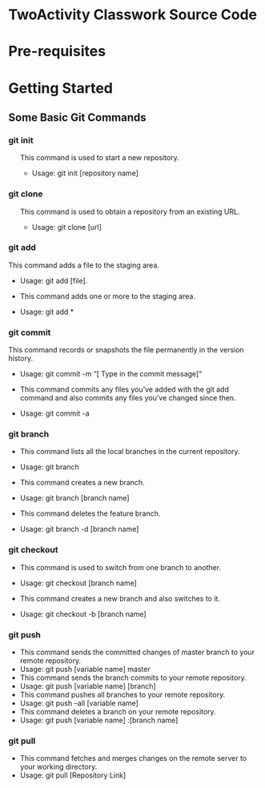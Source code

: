 # TwoActivity Classwork Source Code

# Pre-requisites

# Getting Started

## Some Basic Git Commands
### git init
<ul>
This command is used to start a new repository.
<ul>
<li>Usage: git init [repository name]</li> 
</ul>
</ul>
 
### git clone
<ul>
This command is used to obtain a repository from an existing URL.
<ul>
<li>Usage: git clone [url]</li> 
  </ul>
  </ul>

### git add

This command adds a file to the staging area.

- Usage: git add [file].

- This command adds one or more to the staging area.
- Usage: git add *


### git commit

This command records or snapshots the file permanently in the version history.

- Usage: git commit -m “[ Type in the commit message]”

- This command commits any files you’ve added with the git add command and also commits any files you’ve changed since then.

- Usage: git commit -a  

 
### git branch

- This command lists all the local branches in the current repository.

- Usage: git branch 

- This command creates a new branch.

- Usage: git branch [branch name] 

- This command deletes the feature branch.

- Usage: git branch -d [branch name]


### git checkout
- This command is used to switch from one branch to another.

- Usage: git checkout [branch name] 

- This command creates a new branch and also switches to it.

- Usage: git checkout -b [branch name]
 

### git push

- This command sends the committed changes of master branch to your remote repository.
- Usage: git push [variable name] master 
- This command sends the branch commits to your remote repository.
- Usage: git push [variable name] [branch] 
- This command pushes all branches to your remote repository.
- Usage: git push –all [variable name] 
- This command deletes a branch on your remote repository.
- Usage: git push [variable name] :[branch name] 
  

### git pull

- This command fetches and merges changes on the remote server to your working directory.
- Usage: git pull [Repository Link] 
